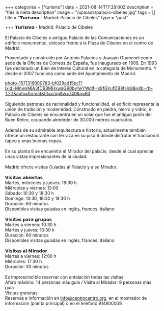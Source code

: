+++
categories = ["turismo"]
date = 2021-08-14T17:26:00Z
description = "this is meta description"
image = "/uploads/palacio-cibeles.jpg"
tags = []
title = "𝗧𝘂𝗿𝗶𝘀𝗺𝗼 - Madrid: Palacio de Cibeles"
type = "post"

+++
𝗧𝘂𝗿𝗶𝘀𝗺𝗼 - Madrid: Palacio de Cibeles  
⠀  
El Palacio de Cibeles o antiguo Palacio de las Comunicaciones es un edificio monumental, ubicado frente a la Plaza de Cibeles en el centro de Madrid.

Proyectado y construido por Antonio Palacios y Joaquín Otamendi como sede de la Oficina de Correos de España, fue inaugurado en 1909. En 1993 fue declarado un Bien de Interés Cultural en la categoría de Monumento. Y desde el 2007 funciona como sede del Ayuntamiento de Madrid.

[photo-1571316090783-bf029ad15bc1?ixid=MnwxMjA3fDB8MHxwaG90by1wYWdlfHx8fGVufDB8fHx8&ixlib=rb-1.2.1&auto=format&fit=crop&w=740&q=80](https://images.unsplash.com/photo-1571316090783-bf029ad15bc1?ixid=MnwxMjA3fDB8MHxwaG90by1wYWdlfHx8fGVufDB8fHx8&ixlib=rb-1.2.1&auto=format&fit=crop&w=740&q=80 "photo-1571316090783-bf029ad15bc1?ixid=MnwxMjA3fDB8MHxwaG90by1wYWdlfHx8fGVufDB8fHx8&ixlib=rb-1.2.1&auto=format&fit=crop&w=740&q=80")  
⠀  
Siguiendo patrones de racionalidad y funcionalidad, el edificio representa la unión de tradición y modernidad. Construido en piedra, hierro y vidrio, el Palacio de Cibeles se encuentra en un solar que fue el antiguo jardín del Buen Retiro, ocupando alrededor de 30.000 metros cuadrados.  
⠀  
Además de su admirable arquitectura e historia, actualmente también ofrece un restaurante con terraza en su piso 6 dónde disfrutar el tradicional tapeo y unas buenas copas.  
⠀  
En su planta 8 se encuentra el Mirador del palacio, desde el cual apreciar unas vistas impresionantes de la ciudad.  
⠀  
Madrid ofrece visitas Guiadas al Palacio y a su Mirador.  
⠀  
𝗩𝗶𝘀𝗶𝘁𝗮𝘀 𝗮𝗯𝗶𝗲𝗿𝘁𝗮𝘀  
Martes, miércoles y jueves: 18:30 h  
Miércoles y viernes: 13:00  
Sábado: 10:30 y 18:30 h  
Domingo: 10:30, 16:30 y 18:30 h  
Duración: 60 minutos  
Disponibles visitas guiadas en inglés, francés, italiano  
⠀  
𝗩𝗶𝘀𝗶𝘁𝗮𝘀 𝗽𝗮𝗿𝗮 𝗴𝗿𝘂𝗽𝗼𝘀  
Martes a viernes: 10:30 h  
Martes y jueves: 16:30 h  
Duración: 60 minutos  
Disponibles visitas guiadas en inglés, francés, italiano  
⠀  
𝗩𝗶𝘀𝗶𝘁𝗮𝘀 𝗮𝗹 𝗠𝗶𝗿𝗮𝗱𝗼𝗿  
Martes a viernes: 12:00 h  
Miércoles: 17:30 h  
Duración: 30 minutos  
⠀  
Es imprescindible reservar con antelación todas las visitas.  
Aforo máximo: 14 personas más guía / Visita al Mirador: 9 personas más guía  
Visitas gratuitas  
Reservas e información en info@centrocentro.org, en el mostrador de información (planta principal) o en el teléfono 914800008